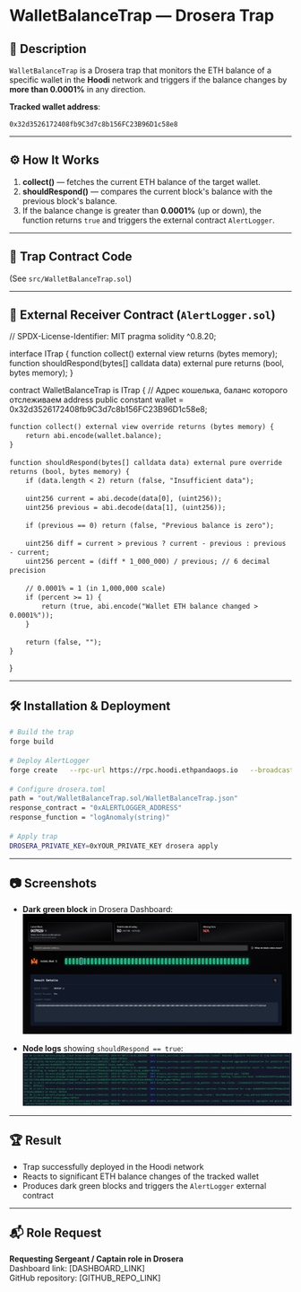 # WalletBalanceTrap — Drosera Trap

## 📌 Description
`WalletBalanceTrap` is a Drosera trap that monitors the ETH balance of a specific wallet in the **Hoodi** network and triggers if the balance changes by **more than 0.0001%** in any direction.

**Tracked wallet address**:
```
0x32d3526172408fb9C3d7c8b156FC23B96D1c58e8
```

---

## ⚙️ How It Works

1. **collect()** — fetches the current ETH balance of the target wallet.
2. **shouldRespond()** — compares the current block's balance with the previous block's balance.
3. If the balance change is greater than **0.0001%** (up or down), the function returns `true` and triggers the external contract `AlertLogger`.

---

## 📂 Trap Contract Code

(See `src/WalletBalanceTrap.sol`)

---

## 📡 External Receiver Contract (`AlertLogger.sol`)

// SPDX-License-Identifier: MIT
pragma solidity ^0.8.20;

interface ITrap {
    function collect() external view returns (bytes memory);
    function shouldRespond(bytes[] calldata data) external pure returns (bool, bytes memory);
}

contract WalletBalanceTrap is ITrap {
    // Адрес кошелька, баланс которого отслеживаем
    address public constant wallet = 0x32d3526172408fb9C3d7c8b156FC23B96D1c58e8;

    function collect() external view override returns (bytes memory) {
        return abi.encode(wallet.balance);
    }

    function shouldRespond(bytes[] calldata data) external pure override returns (bool, bytes memory) {
        if (data.length < 2) return (false, "Insufficient data");

        uint256 current = abi.decode(data[0], (uint256));
        uint256 previous = abi.decode(data[1], (uint256));

        if (previous == 0) return (false, "Previous balance is zero");

        uint256 diff = current > previous ? current - previous : previous - current;
        uint256 percent = (diff * 1_000_000) / previous; // 6 decimal precision

        // 0.0001% = 1 (in 1,000,000 scale)
        if (percent >= 1) {
            return (true, abi.encode("Wallet ETH balance changed > 0.0001%"));
        }

        return (false, "");
    }
}


---

## 🛠 Installation & Deployment

```bash
# Build the trap
forge build

# Deploy AlertLogger
forge create   --rpc-url https://rpc.hoodi.ethpandaops.io   --broadcast   --private-key 0xYOUR_PRIVATE_KEY   src/AlertLogger.sol:AlertLogger

# Configure drosera.toml
path = "out/WalletBalanceTrap.sol/WalletBalanceTrap.json"
response_contract = "0xALERTLOGGER_ADDRESS"
response_function = "logAnomaly(string)"

# Apply trap
DROSERA_PRIVATE_KEY=0xYOUR_PRIVATE_KEY drosera apply
```

---

## 📷 Screenshots
- **Dark green block** in Drosera Dashboard:
![dashboard](images/block.png)

- **Node logs** showing `shouldRespond == true`:
![logs](images/logs.png)

---

## 🏆 Result
- Trap successfully deployed in the Hoodi network
- Reacts to significant ETH balance changes of the tracked wallet
- Produces dark green blocks and triggers the `AlertLogger` external contract

---

## 📬 Role Request
**Requesting Sergeant / Captain role in Drosera**  
Dashboard link: [DASHBOARD_LINK]  
GitHub repository: [GITHUB_REPO_LINK]
